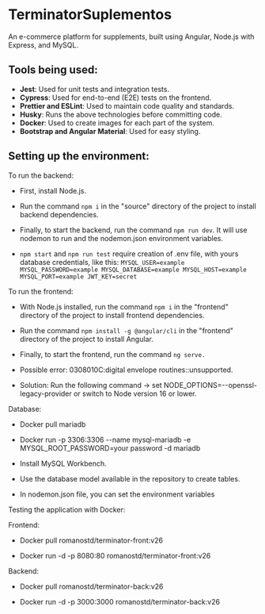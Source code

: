 # TerminatorSuplementos

An e-commerce platform for supplements, built using Angular, Node.js with Express, and MySQL.

## Tools being used:

- **Jest**: Used for unit tests and integration tests.
- **Cypress**: Used for end-to-end (E2E) tests on the frontend.
- **Prettier and ESLint**: Used to maintain code quality and standards.
- **Husky**: Runs the above technologies before committing code.
- **Docker**: Used to create images for each part of the system.
- **Bootstrap and Angular Material**: Used for easy styling.

## Setting up the environment:

To run the backend:

- First, install Node.js.

- Run the command `npm i` in the "source" directory of the project to install backend dependencies.

- Finally, to start the backend, run the command `npm run dev`. It will use nodemon to run and the nodemon.json environment variables.

- `npm start` and `npm run test` require creation of .env file, with yours database credentials, like this: 
     `MYSQL_USER=example
      MYSQL_PASSWORD=example
      MYSQL_DATABASE=example
      MYSQL_HOST=example
      MYSQL_PORT=example
      JWT_KEY=secret`

To run the frontend:

- With Node.js installed, run the command `npm i` in the "frontend" directory of the project to install frontend dependencies.

- Run the command `npm install -g @angular/cli` in the "frontend" directory of the project to install Angular.

- Finally, to start the frontend, run the command `ng serve.`

- Possible error: 0308010C:digital envelope routines::unsupported.

- Solution: Run the following command -> set NODE_OPTIONS=--openssl-legacy-provider or switch to Node version 16 or lower.

Database:

- Docker pull mariadb

- Docker run -p 3306:3306 --name mysql-mariadb -e MYSQL_ROOT_PASSWORD=your password -d mariadb

- Install MySQL Workbench.

- Use the database model available in the repository to create tables.

- In nodemon.json file, you can set the environment variables

Testing the application with Docker:

Frontend:

- Docker pull romanostd/terminator-front:v26

- Docker run -d -p 8080:80 romanostd/terminator-front:v26

Backend:

- Docker pull romanostd/terminator-back:v26

- Docker run -d -p 3000:3000 romanostd/terminator-back:v26

